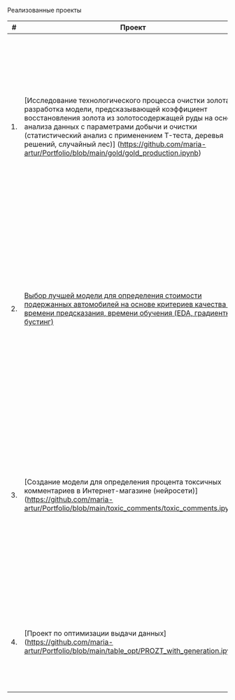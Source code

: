 Реализованные проекты

| #    | Проект                | Описание проекта                                                    | Стек                                                         |
| ---- | ------------------------------------------------------------ | ------------------------------------------------------------ | ------------------------------------------------------------ |
| 1.   | [Исследование технологического процесса очистки золота: разработка модели, предсказывающей коэффициент восстановления золота из золотосодержащей руды на основе анализа данных с параметрами добычи и очистки (статистический анализ с применением T-теста, деревья решений, случайный лес)] (https://github.com/maria-artur/Portfolio/blob/main/gold/gold_production.ipynb) | Строится модель машинного обучения для промышленной компании, разрабатывающая решения для эффективной работы промышленных предприятий. Модель должна предсказать коэффициент восстановления золота из золотосодержащей руды на основе данных с параметрами добычи и очистки| python, pandas, numpy, scipy, sklearn, matplotlib       |
| 2.   | [Выбор лучшей модели для определения стоимости подержанных автомобилей на основе критериев качества и времени предсказания, времени обучения (EDA, градиентный бустинг)  ](https://github.com/maria-artur/Portfolio/blob/main/autos/auto_price_prediction1.ipynb)| Сервис по продаже автомобилей с пробегом  разрабатывает приложение для привлечения новых клиентов. В нём можно быстро узнать рыночную стоимость своего автомобиля. На основе исторические данные необходимо построить модель для определения стоимости автомобиля. | python, pandas, numpy, lightgbm, sklearn, CatBoost, matplotlib |
| 3.   | [Создание модели для определения процента токсичных комментариев в Интернет-магазине (нейросети)] (https://github.com/maria-artur/Portfolio/blob/main/toxic_comments/toxic_comments.ipynb) | Интернет-магазин запускает новый сервис. Теперь пользователи могут редактировать и дополнять описания товаров, как в вики-сообществах. То есть клиенты предлагают свои правки и комментируют изменения других. Требуется инструмент, который будет искать токсичные комментарии и отправлять их на модерацию.            | python, pandas, pytorch, numpy, nltk, matplotlib, BERT, sklearn|
| 4.   | [Проект по оптимизации выдачи данных] (https://github.com/maria-artur/Portfolio/blob/main/table_opt/PROZT_with_generation.ipynb)| Создать таблицу с данными, соответсвтующими реальным. Уменьшить количество строк в таблице без потери информации. В итоговой таблице не должно быть новых столбцов. | python, pandas, numpy, random|
